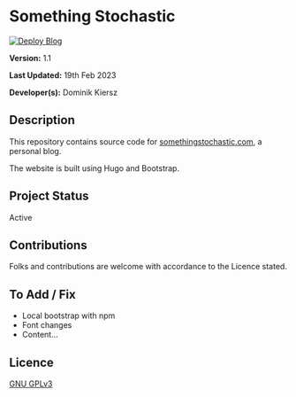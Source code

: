# Something Stochastic

[![Deploy Blog](https://github.com/DAKiersz/something-stochastic-hugo/actions/workflows/stochastic-cicd.yml/badge.svg?branch=production)](https://github.com/DAKiersz/something-stochastic-hugo/actions/workflows/stochastic-cicd.yml)

**Version:** 1.1

**Last Updated:** 19th Feb 2023

**Developer(s):** Dominik Kiersz

## Description

This repository contains source code for [somethingstochastic.com](https://somethingstochastic.com), a personal blog. 

The website is built using Hugo and Bootstrap.

## Project Status

Active

## Contributions

Folks and contributions are welcome with accordance to the Licence stated.

## To Add / Fix

* Local bootstrap with npm
* Font changes
* Content...

## Licence

[GNU GPLv3](https://www.gnu.org/licenses/gpl-3.0.en.html)